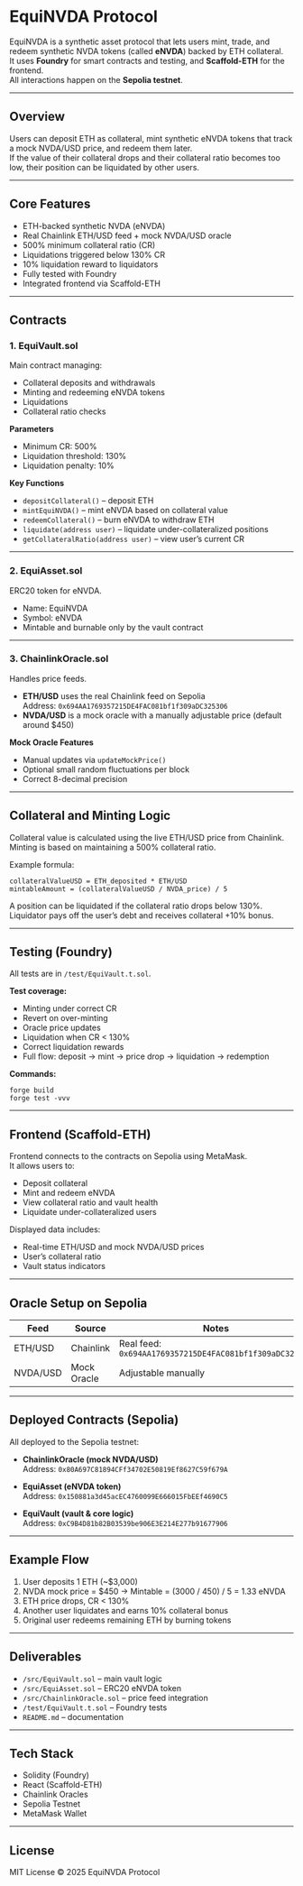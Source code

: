 # EquiNVDA Protocol

EquiNVDA is a synthetic asset protocol that lets users mint, trade, and redeem synthetic NVDA tokens (called **eNVDA**) backed by ETH collateral.  
It uses **Foundry** for smart contracts and testing, and **Scaffold-ETH** for the frontend.  
All interactions happen on the **Sepolia testnet**.

---

## Overview

Users can deposit ETH as collateral, mint synthetic eNVDA tokens that track a mock NVDA/USD price, and redeem them later.  
If the value of their collateral drops and their collateral ratio becomes too low, their position can be liquidated by other users.

---

## Core Features

- ETH-backed synthetic NVDA (eNVDA)
- Real Chainlink ETH/USD feed + mock NVDA/USD oracle
- 500% minimum collateral ratio (CR)
- Liquidations triggered below 130% CR
- 10% liquidation reward to liquidators
- Fully tested with Foundry
- Integrated frontend via Scaffold-ETH

---

## Contracts

### 1. EquiVault.sol
Main contract managing:
- Collateral deposits and withdrawals  
- Minting and redeeming eNVDA tokens  
- Liquidations  
- Collateral ratio checks  

**Parameters**
- Minimum CR: 500%  
- Liquidation threshold: 130%  
- Liquidation penalty: 10%  

**Key Functions**
- `depositCollateral()` – deposit ETH  
- `mintEquiNVDA()` – mint eNVDA based on collateral value  
- `redeemCollateral()` – burn eNVDA to withdraw ETH  
- `liquidate(address user)` – liquidate under-collateralized positions  
- `getCollateralRatio(address user)` – view user’s current CR  

---

### 2. EquiAsset.sol
ERC20 token for eNVDA.

- Name: EquiNVDA  
- Symbol: eNVDA  
- Mintable and burnable only by the vault contract  

---

### 3. ChainlinkOracle.sol
Handles price feeds.

- **ETH/USD** uses the real Chainlink feed on Sepolia  
  Address: `0x694AA1769357215DE4FAC081bf1f309aDC325306`  
- **NVDA/USD** is a mock oracle with a manually adjustable price (default around $450)

**Mock Oracle Features**
- Manual updates via `updateMockPrice()`  
- Optional small random fluctuations per block  
- Correct 8-decimal precision  

---

## Collateral and Minting Logic

Collateral value is calculated using the live ETH/USD price from Chainlink.  
Minting is based on maintaining a 500% collateral ratio.

Example formula:
```
collateralValueUSD = ETH_deposited * ETH/USD
mintableAmount = (collateralValueUSD / NVDA_price) / 5
```

A position can be liquidated if the collateral ratio drops below 130%.  
Liquidator pays off the user’s debt and receives collateral +10% bonus.

---

## Testing (Foundry)

All tests are in `/test/EquiVault.t.sol`.

**Test coverage:**
- Minting under correct CR  
- Revert on over-minting  
- Oracle price updates  
- Liquidation when CR < 130%  
- Correct liquidation rewards  
- Full flow: deposit → mint → price drop → liquidation → redemption  

**Commands:**
```
forge build
forge test -vvv
```

---

## Frontend (Scaffold-ETH)

Frontend connects to the contracts on Sepolia using MetaMask.  
It allows users to:
- Deposit collateral  
- Mint and redeem eNVDA  
- View collateral ratio and vault health  
- Liquidate under-collateralized users  

Displayed data includes:
- Real-time ETH/USD and mock NVDA/USD prices  
- User’s collateral ratio  
- Vault status indicators  

---

## Oracle Setup on Sepolia

| Feed | Source | Notes |
|------|---------|-------|
| ETH/USD | Chainlink | Real feed: `0x694AA1769357215DE4FAC081bf1f309aDC325306` |
| NVDA/USD | Mock Oracle | Adjustable manually |

---

## Deployed Contracts (Sepolia)

All deployed to the Sepolia testnet:

- **ChainlinkOracle (mock NVDA/USD)**  
  Address: `0x80A697C81894CFf34702E50819Ef8627C59f679A`

- **EquiAsset (eNVDA token)**  
  Address: `0x150881a3d45acEC4760099E666015FbEEf4690C5`

- **EquiVault (vault & core logic)**  
  Address: `0xC9B4D81b82B03539be906E3E214E277b91677906`

---

## Example Flow

1. User deposits 1 ETH (~$3,000)  
2. NVDA mock price = $450 → Mintable = (3000 / 450) / 5 = 1.33 eNVDA  
3. ETH price drops, CR < 130%  
4. Another user liquidates and earns 10% collateral bonus  
5. Original user redeems remaining ETH by burning tokens  

---

## Deliverables

- `/src/EquiVault.sol` – main vault logic  
- `/src/EquiAsset.sol` – ERC20 eNVDA token  
- `/src/ChainlinkOracle.sol` – price feed integration  
- `/test/EquiVault.t.sol` – Foundry tests  
- `README.md` – documentation  

---

## Tech Stack

- Solidity (Foundry)  
- React (Scaffold-ETH)  
- Chainlink Oracles  
- Sepolia Testnet  
- MetaMask Wallet  

---

## License

MIT License © 2025 EquiNVDA Protocol

